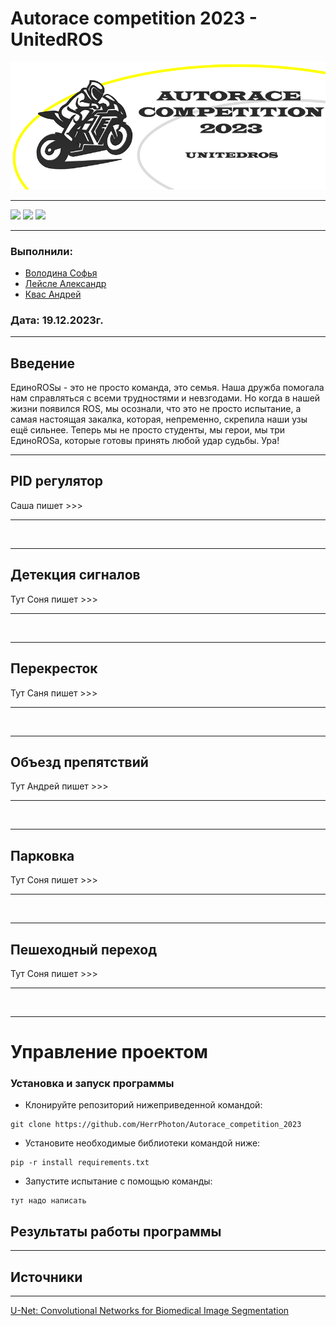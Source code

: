 # Autorace competition 2023 - UnitedROS
![](https://github.com/HerrPhoton/Autorace_competition_2023/blob/main/images/%D0%9B%D0%BE%D0%B3%D0%BE.jpg)

---

<img src = "https://img.shields.io/badge/Python 3.9-006C6B?style=for-the-badge&color=3a3b3a&labelColor=%3a3b3a&logo=python&logoColor=FFFFFF"> <img src = 'https://img.shields.io/github/contributors/HerrPhoton/Autorace_competition_2023?style=for-the-badge&color=3a3b3a&labelColor=%3a3b3a&logo=teamspeak&logoColor=FFFFFF'>  <img src ='https://img.shields.io/github/repo-size/HerrPhoton/Autorace_competition_2023?style=for-the-badge&color=3a3b3a&labelColor=%3a3b3a&logo=weightsandbiases&logoColor=FFFFFF'>



---
### Выполнили: 
+ [Володина Софья](https://github.com/PiroJOJO)
+ [Лейсле Александр](https://github.com/HerrPhoton)
+ [Квас Андрей](https://github.com/kvasik3000)
### Дата: 19.12.2023г.
---

## Введение

ЕдиноROSы - это не просто команда, это семья. Наша дружба помогала нам справляться с всеми трудностями и невзгодами. Но когда в нашей жизни появился ROS, мы осознали, что это не просто испытание, а самая настоящая закалка, которая, непременно, скрепила наши узы ещё сильнее. Теперь мы не просто студенты, мы герои, мы три ЕдиноROSа, которые готовы принять любой удар судьбы. Ура! 

---

## PID регулятор

Саша пишет >>>

---

![]()

---

## Детекция сигналов

Тут Соня пишет >>>

---

![]()

---

## Перекресток

Тут Саня пишет >>>

---

![]()

---
## Объезд препятствий

Тут Андрей пишет >>>

---

![]()

---
## Парковка

Тут Соня пишет >>>

---

![]()

---
## Пешеходный переход

Тут Соня пишет >>>

---

![]()

---
# Управление проектом

### Установка и запуск программы

+ Клонируйте репозиторий нижеприведенной командой:
```
git clone https://github.com/HerrPhoton/Autorace_competition_2023
```
+ Установите необходимые библиотеки командой ниже:
```
pip -r install requirements.txt
```
+ Запустите испытание с помощью команды:
  
```
тут надо написать 
```

## Результаты работы программы

---


## Источники

---
[U-Net: Convolutional Networks for Biomedical Image Segmentation](https://arxiv.org/abs/1505.04597)  

